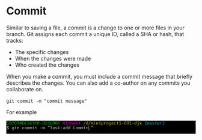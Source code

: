 # Commit

Similar to saving a file, a commit is a change to one or more files in your branch. Git assigns each commit a unique ID, called a SHA or hash, that tracks:

* The specific changes
* When the changes were made
* Who created the changes

When you make a commit, you must include a commit message that briefly describes the changes. You can also add a co-author on any commits you collaborate on.

    git commit -m "commit message"

For example 

![commit](/images/commit.PNG)
